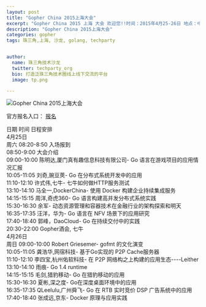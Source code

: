 ```yaml
---
layout: post
title: "Gopher China 2015上海大会"
excerpt: "Gopher China 2015 上海 大会 欢迎您!!时间：2015年4月25-26日 地点：中国·上海市浦东软件大厦(浦软大厦)上海市浦东新区博云路2号"
description: "Gopher China 2015上海大会"
categories: gopher
tags: 珠三角,上海, 沙龙, golang, techparty


author:
  name: 珠三角技术沙龙
  twitter: techparty_org
  bio: 打造泛珠三角技术圈线上线下交流的平台
  image: tp.png

---
```


![Gopher China 2015上海大会](http://gopherchina.org/static/images/gopherconf.png)

官方报名入口： [报名](http://gopherchina.org/)

日期  时间  日程安排   
4月25日   
周六  08:20-8:50  入场报到   
08:50-9:00  大会介绍   
09:00-10:00 陈明达,厦门真有趣信息科技有限公司- Go 语言在游戏项目的应用情况汇报   
10:05-11:05 刘奇,豌豆莢- Go 在分布式系统开发中的应用   
11:10-12:10 许式伟,七牛- 七牛如何做HTTP服务测试   
13:10-14:10 马全一,DockerChina- 使用 Docker 构建企业持续集成服务   
14:15-15:15 周洋,奇虎360- Go 语言构建高并发分布式系统实践   
15:30-16:30 余军- 动态资源管理和容器技术在金融行业的架构探索和明天   
16:35-17:35 汪洋，华为- Go 语言在 NFV 场景下的应用研究   
17:40-18:40 郭峰，DaoCloud- Go 在持续交付中的实践   
20:30-22:00 Gopher酒会, 七牛   
4月26日   
周日  09:00-10:00 Robert Griesemer- gofmt 的文化演变   
10:05-11:05 龚浩华,网宿科技- 基于Go实现的 P2P Cache服务器   
11:10-12:10 李四宝,杭州佑软科技- 在 P2P 网络构之上构建的应用生态----Leither   
13:10-14:10 雨痕- Go 1.4 runtime   
14:15-15:15 毛剑,猎豹移动- Go 在猎豹移动的应用   
15:30-16:30 夏彬,深之度- Go在深度桌面环境中的应用   
16:35-17:35 QLeelulu,广州舜飞- Go 在 RTB 实时竞价 DSP 广告系统中的应用   
17:40-18:40 张成远,京东- Docker 原理与应用实践   
